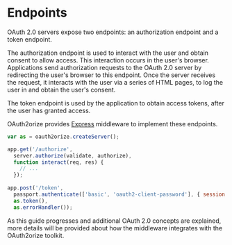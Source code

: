 # Endpoints

OAuth 2.0 servers expose two endpoints: an authorization endpoint and a token
endpoint.

The authorization endpoint is used to interact with the user and obtain consent
to allow access.  This interaction occurs in the user's browser.  Applications
send authorization requests to the OAuth 2.0 server by redirecting the user's
browser to this endpoint.  Once the server receives the request, it interacts
with the user via a series of HTML pages, to log the user in and obtain the
user's consent.

The token endpoint is used by the application to obtain access tokens, after the
user has granted access.

OAuth2orize provides [Express](https://expressjs.com/) middleware to implement
these endpoints.

```js
var as = oauth2orize.createServer();

app.get('/authorize',
  server.authorize(validate, authorize),
  function interact(req, res) {
    // ...
  });
  
app.post('/token',
  passport.authenticate(['basic', 'oauth2-client-password'], { session: false }),
  as.token(),
  as.errorHandler());
```

As this guide progresses and additional OAuth 2.0 concepts are explained, more
details will be provided about how the middleware integrates with the
OAuth2orize toolkit.
